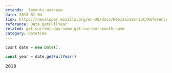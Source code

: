 ```yaml
---
extends: _layouts.usecase
date: 2018-01-04
link: https://developer.mozilla.org/en-US/docs/Web/JavaScript/Reference/Global_Objects/Date/getFullYear
reference: Date.getFullYear
related: get-current-day-name,get-current-month-name
category: datetime
---
```



```javascript
cosnt date = new Date();

const year = date.getFullYear()
```
<pre class="output">
2018
</pre>
